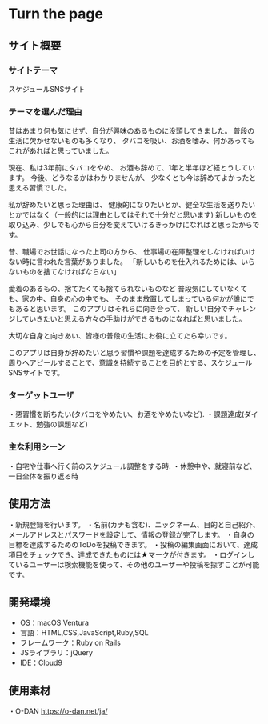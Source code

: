 # Turn the page

## サイト概要
### サイトテーマ
スケジュールSNSサイト

### テーマを選んだ理由
昔はあまり何も気にせず、自分が興味のあるものに没頭してきました。
普段の生活に欠かせないものも多くなり、
タバコを吸い、お酒を嗜み、何かあってもこれがあればと思っていました。

現在、私は3年前にタバコをやめ、
お酒も辞めて、1年と半年ほど経とうしています。
今後、どうなるかはわかりませんが、
少なくとも今は辞めてよかったと思える習慣でした。

私が辞めたいと思った理由は、
健康的になりたいとか、健全な生活を送りたいとかではなく（一般的には理由としてはそれで十分だと思います)
新しいものを取り込み、少しでも心から自分を変えていけるきっかけになればと思ったからです。

昔、職場でお世話になった上司の方から、
仕事場の在庫整理をしなければいけない時に言われた言葉がありました。
「新しいものを仕入れるためには、いらないものを捨てなければならない」

愛着のあるもの、捨てたくても捨てられないものなど
普段気にしていなくても、家の中、自身の心の中でも、
そのまま放置してしまっている何かが誰にでもあると思います。
このアプリはそれらに向き合って、
新しい自分でチャレンジしていきたいと思える方々の手助けができるものになればと思いました。

大切な自身と向きあい、皆様の普段の生活にお役に立てたら幸いです。

このアプリは自身が辞めたいと思う習慣や課題を達成するための予定を管理し、
周りへアピールすることで、意識を持続することを目的とする、スケジュールSNSサイトです。

### ターゲットユーザ
・悪習慣を断ちたい(タバコをやめたい、お酒をやめたいなど).
・課題達成(ダイエット、勉強の課題など)


### 主な利用シーン
・自宅や仕事へ行く前のスケジュール調整をする時.
・休憩中や、就寝前など、一日全体を振り返る時

## 使用方法
・新規登録を行います。
・名前(カナも含む)、ニックネーム、目的と自己紹介、メールアドレスとパスワードを設定して、情報の登録が完了します。
・自身の目標を達成するためのToDoを投稿できます。
・投稿の編集画面において、達成項目をチェックでき、達成できたものには★マークが付きます。
・ログインしているユーザーは検索機能を使って、その他のユーザーや投稿を探すことが可能です。

## 開発環境
- OS：macOS Ventura
- 言語：HTML,CSS,JavaScript,Ruby,SQL
- フレームワーク：Ruby on Rails
- JSライブラリ：jQuery
- IDE：Cloud9

## 使用素材
・O-DAN
https://o-dan.net/ja/
